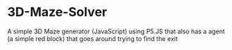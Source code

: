 # 3D-Maze-Solver
A simple 3D Maze generator (JavaScript) using P5.JS that also has a agent (a simple red block) that goes around trying to find the exit
